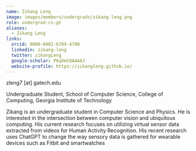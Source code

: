 ```yaml
---
name: Zikang Leng
image: images/members/undergrads/zikang-leng.png
role: undergrad-cs-gt
aliases:
  - Zikang Leng
links:
  orcid: 0000-0001-6789-4780
  linkedin: zikang-leng 
  twitter: zikangLeng
  google-scholar: P6qXmC8AAAAJ
  website-profile: https://zikangleng.github.io/
---
```


zleng7 [at] gatech.edu

Undergraduate Student, School of Computer Science, College of Computing, Georgia Institute of Technology

Zikang is an undergraduate student in Computer Science and Physics. He is interested in the intersection between computer vision and ubiquitous computing. His current research focuses on utilizing virtual sensor data extracted from videos for Human Activity Recognition. His recent research uses ChatGPT to change the way sensory data is gathered for wearable devices such as Fitbit and smartwatches


